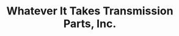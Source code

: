 ---
title: "Whatever It Takes Transmission Parts, Inc."
url: /dayton/whatever-it-takes-transmission-parts-inc/
shop: Autoteile
---